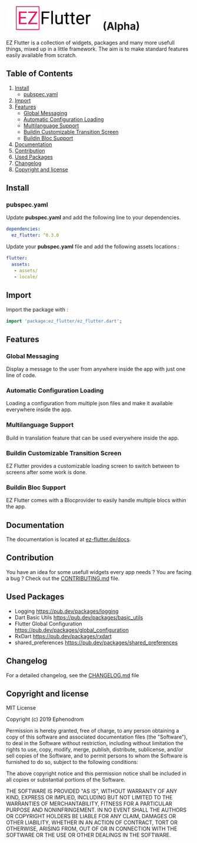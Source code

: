 # ![EZ Flutter](/img/ez_logo_long64.png "EZ Flutter") (Alpha)

EZ Flutter is a collection of widgets, packages and many more usefull things, mixed up in a little framework. The aim is to make standard features easily available from scratch.

## Table of Contents

1. [Install](#install)
   * [pubspec.yaml](#pubspec.yaml)
2. [Import](#import)
3. [Features](#features)
   * [Global Messaging](#global-messaging)
   * [Automatic Configuration Loading](#automatic-configuration-loading)
   * [Multilanguage Support](#multilanguage-support)
   * [Buildin Customizable Transition Screen](#buildin-customizable-transition-screen)
   * [Buildin Bloc Support](#buildin-bloc-support)
4. [Documentation](#documentation)
5. [Contribution](#contribution)
6. [Used Packages](#used-packages)
7. [Changelog](#changelog)
8. [Copyright and license](#copyright-and-license)

## Install

### pubspec.yaml

Update **pubspec.yaml** and add the following line to your dependencies.

```yaml
dependencies:
  ez_flutter: ^0.3.0
```

Update your **pubspec.yaml** file and add the following assets locations :

```yaml
flutter:
  assets:
   - assets/
   - locale/
```

## Import

Import the package with :

```dart
import 'package:ez_flutter/ez_flutter.dart';
```

## Features

### Global Messaging

Display a message to the user from anywhere inside the app with just one line of code.

### Automatic Configuration Loading

Loading a configuration from multiple json files and make it available everywhere inside the app.

### Multilanguage Support

Build in translation feature that can be used everywhere inside the app.

### Buildin Customizable Transition Screen

EZ Flutter provides a customizable loading screen to switch between to screens after some work is done.

### Buildin Bloc Support

EZ Flutter comes with a Blocprovider to easily handle multiple blocs within the app.

## Documentation

The documentation is located at [ez-flutter.de/docs](https://ez-flutter.de/docs).

## Contribution

You have an idea for some usefull widgets every app needs ? You are facing a bug ? Check out the [CONTRIBUTING.md](CONTRIBUTING.md) file.

## Used Packages

* Logging <https://pub.dev/packages/logging>
* Dart Basic Utils <https://pub.dev/packages/basic_utils>
* Flutter Global Configuration <https://pub.dev/packages/global_configuration>
* RxDart <https://pub.dev/packages/rxdart>
* shared_preferences <https://pub.dev/packages/shared_preferences>

## Changelog

For a detailed changelog, see the [CHANGELOG.md](CHANGELOG.md) file

## Copyright and license

MIT License

Copyright (c) 2019 Ephenodrom

Permission is hereby granted, free of charge, to any person obtaining a copy
of this software and associated documentation files (the "Software"), to deal
in the Software without restriction, including without limitation the rights
to use, copy, modify, merge, publish, distribute, sublicense, and/or sell
copies of the Software, and to permit persons to whom the Software is
furnished to do so, subject to the following conditions:

The above copyright notice and this permission notice shall be included in all
copies or substantial portions of the Software.

THE SOFTWARE IS PROVIDED "AS IS", WITHOUT WARRANTY OF ANY KIND, EXPRESS OR
IMPLIED, INCLUDING BUT NOT LIMITED TO THE WARRANTIES OF MERCHANTABILITY,
FITNESS FOR A PARTICULAR PURPOSE AND NONINFRINGEMENT. IN NO EVENT SHALL THE
AUTHORS OR COPYRIGHT HOLDERS BE LIABLE FOR ANY CLAIM, DAMAGES OR OTHER
LIABILITY, WHETHER IN AN ACTION OF CONTRACT, TORT OR OTHERWISE, ARISING FROM,
OUT OF OR IN CONNECTION WITH THE SOFTWARE OR THE USE OR OTHER DEALINGS IN THE
SOFTWARE.
